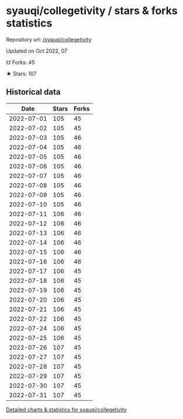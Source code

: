 # syauqi/collegetivity / stars & forks statistics

Repository url: [/syauqi/collegetivity](https://github.com/syauqi/collegetivity)

Updated on Oct 2022, 07

☋ Forks: 45

★ Stars: 107

## Historical data
| Date | Stars | Forks |
|------|-------|-------|
| 2022-07-01 | 105 | 45 | 
| 2022-07-02 | 105 | 45 | 
| 2022-07-03 | 105 | 46 | 
| 2022-07-04 | 105 | 46 | 
| 2022-07-05 | 105 | 46 | 
| 2022-07-06 | 105 | 46 | 
| 2022-07-07 | 105 | 46 | 
| 2022-07-08 | 105 | 46 | 
| 2022-07-09 | 105 | 46 | 
| 2022-07-10 | 105 | 46 | 
| 2022-07-11 | 106 | 46 | 
| 2022-07-12 | 106 | 46 | 
| 2022-07-13 | 106 | 46 | 
| 2022-07-14 | 106 | 46 | 
| 2022-07-15 | 106 | 46 | 
| 2022-07-16 | 106 | 46 | 
| 2022-07-17 | 106 | 45 | 
| 2022-07-18 | 106 | 45 | 
| 2022-07-19 | 106 | 45 | 
| 2022-07-20 | 106 | 45 | 
| 2022-07-21 | 106 | 45 | 
| 2022-07-22 | 106 | 45 | 
| 2022-07-24 | 106 | 45 | 
| 2022-07-25 | 106 | 45 | 
| 2022-07-26 | 107 | 45 | 
| 2022-07-27 | 107 | 45 | 
| 2022-07-28 | 107 | 45 | 
| 2022-07-29 | 107 | 45 | 
| 2022-07-30 | 107 | 45 | 
| 2022-07-31 | 107 | 45 | 


[Detailed charts & statistics for syauqi/collegetivity](https://reviewgithub.com/rep/syauqi/collegetivity)
